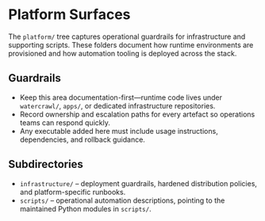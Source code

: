 # Platform Surfaces

The `platform/` tree captures operational guardrails for infrastructure and
supporting scripts. These folders document how runtime environments are
provisioned and how automation tooling is deployed across the stack.

## Guardrails

- Keep this area documentation-first—runtime code lives under
  `watercrawl/`, `apps/`, or dedicated infrastructure repositories.
- Record ownership and escalation paths for every artefact so operations teams
  can respond quickly.
- Any executable added here must include usage instructions, dependencies, and
  rollback guidance.

## Subdirectories

- `infrastructure/` – deployment guardrails, hardened distribution policies, and
  platform-specific runbooks.
- `scripts/` – operational automation descriptions, pointing to the maintained
  Python modules in `scripts/`.
